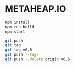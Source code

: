 METAHEAP.IO
========

```bash
npm install
npm run build
npm start
```

```bash
git push
git tag
git tag v0.6
git push --tags
git push --delete origin v0.6
```